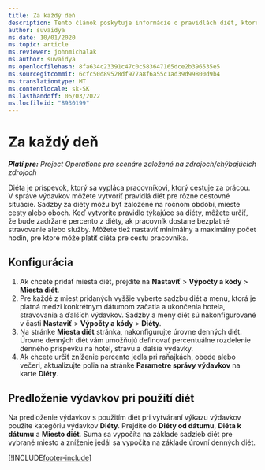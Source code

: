 ```yaml
---
title: Za každý deň
description: Tento článok poskytuje informácie o pravidlách diét, ktoré sa používajú v správe výdavkov.
author: suvaidya
ms.date: 10/01/2020
ms.topic: article
ms.reviewer: johnmichalak
ms.author: suvaidya
ms.openlocfilehash: 8fa634c23391c47c0c583647165dce2b396535e5
ms.sourcegitcommit: 6cfc50d89528df977a8f6a55c1ad39d99800d9b4
ms.translationtype: MT
ms.contentlocale: sk-SK
ms.lasthandoff: 06/03/2022
ms.locfileid: "8930199"
---
```

# <a name="per-diems"></a>Za každý deň

_**Platí pre:** Project Operations pre scenáre založené na zdrojoch/chýbajúcich zdrojoch_


Diéta je príspevok, ktorý sa vypláca pracovníkovi, ktorý cestuje za prácou. V správe výdavkov môžete vytvoriť pravidlá diét pre rôzne cestovné situácie. Sadzby za diéty môžu byť založené na ročnom období, mieste cesty alebo oboch. Keď vytvoríte pravidlo týkajúce sa diéty, môžete určiť, že bude zadržané percento z diéty, ak pracovník dostane bezplatné stravovanie alebo služby. Môžete tiež nastaviť minimálny a maximálny počet hodín, pre ktoré môže platiť diéta pre cestu pracovníka.

## <a name="configuration"></a>Konfigurácia 

1. Ak chcete pridať miesta diét, prejdite na **Nastaviť** > **Výpočty a kódy** > **Miesta diét**.
2. Pre každé z miest pridaných vyššie vyberte sadzbu diét a menu, ktorá je platná medzi konkrétnym dátumom začatia a ukončenia hotela, stravovania a ďalších výdavkov. Sadzby a meny diét sú nakonfigurované v časti **Nastaviť** > **Výpočty a kódy** > **Diéty**.
3. Na stránke **Miesta diét** stránka, nakonfigurujte úrovne denných diét. Úrovne denných diét vám umožňujú definovať percentuálne rozdelenie denného príspevku na hotel, stravu a ďalšie výdavky. 
4. Ak chcete určiť zníženie percento jedla pri raňajkách, obede alebo večeri, aktualizujte polia na stránke **Parametre správy výdavkov** na karte **Diéty**. 
    
## <a name="submit-expenses-using-per-diem"></a>Predloženie výdavkov pri použití diét
Na predloženie výdavkov s použitím diét pri vytváraní výkazu výdavkov použite kategóriu výdavkov **Diéty**. Prejdite do **Diéty od dátumu**, **Diéta k dátumu** a **Miesto diét**. Suma sa vypočíta na základe sadzieb diét pre vybrané miesto a zníženie jedál sa vypočíta na základe úrovní denných diét.


[!INCLUDE[footer-include](../includes/footer-banner.md)]
